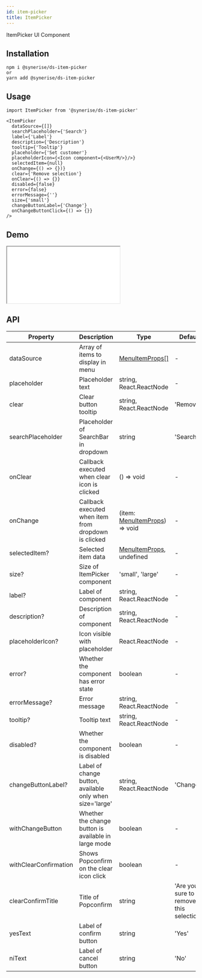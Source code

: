 ```yaml
---
id: item-picker
title: ItemPicker
---
```


ItemPicker UI Component

## Installation
```
npm i @synerise/ds-item-picker
or
yarn add @synerise/ds-item-picker
```

## Usage
```
import ItemPicker from '@synerise/ds-item-picker'

<ItemPicker
  dataSource={[]}
  searchPlaceholder={'Search'}
  label={'Label'}
  description={'Description'}
  tooltip={'Tooltip'}
  placeholder={'Set customer'}
  placeholderIcon={<Icon component={<UserM/>}/>}
  selectedItem={null}
  onChange={() => {})}
  clear={'Remove selection'}
  onClear={() => {}}
  disabled={false}
  error={false}
  errorMessage={''}
  size={'small'}
  changeButtonLabel={'Change'}
  onChangeButtonClick={() => {}}
/>

```

## Demo

<iframe src="/storybook-static/iframe.html?id=components-item-picker--default"></iframe>

## API

| Property              | Description                                              | Type                                                                                            | Default                                  | 
| ---                   | ---                                                      | ---                                                                                             | ---                                      | 
| dataSource            | Array of items to display in menu                        | [MenuItemProps[]](https://design.synerise.com/docs/components/menu#menuitemprops)               | -                                        | 
| placeholder           | Placeholder text                                         | string, React.ReactNode                                                                         | -                                        | 
| clear                 | Clear button tooltip                                     | string, React.ReactNode                                                                         | 'Remove'                                 | 
| searchPlaceholder     | Placeholder of SearchBar in dropdown                     | string                                                                                          | 'Search'                                 | 
| onClear               | Callback executed when clear icon is clicked             | () => void                                                                                      | -                                        | 
| onChange              | Callback executed when item from dropdown is clicked     | (item: [MenuItemProps](https://design.synerise.com/docs/components/menu#menuitemprops)) => void | -                                        | 
| selectedItem?         | Selected item data                                       | [MenuItemProps](https://design.synerise.com/docs/components/menu#menuitemprops), undefined      | -                                        | 
| size?                 | Size of ItemPicker component                             | 'small', 'large'                                                                                | -                                        | 
| label?                | Label of component                                       | string, React.ReactNode                                                                         | -                                        | 
| description?          | Description of component                                 | string, React.ReactNode                                                                         | -                                        | 
| placeholderIcon?      | Icon visible with placeholder                            | React.ReactNode                                                                                 | -                                        | 
| error?                | Whether the component has error state                    | boolean                                                                                         | -                                        | 
| errorMessage?         | Error message                                            | string, React.ReactNode                                                                         | -                                        | 
| tooltip?              | Tooltip text                                             | string, React.ReactNode                                                                         | -                                        | 
| disabled?             | Whether the component is disabled                        | boolean                                                                                         | -                                        | 
| changeButtonLabel?    | Label of change button, available only when size='large' | string, React.ReactNode                                                                         | 'Change'                                 | 
| withChangeButton      | Whether the change button is available in large mode     | boolean                                                                                         | -                                        | 
| withClearConfirmation | Shows Popconfirm on the clear icon click                 | boolean                                                                                         | -                                        | 
| clearConfirmTitle     | Title of Popconfirm                                      | string                                                                                          | 'Are you sure to remove this selection?' | 
| yesText               | Label of confirm button                                  | string                                                                                          | 'Yes'                                    | 
| niText                | Label of cancel button                                   | string                                                                                          | 'No'                                     | 
